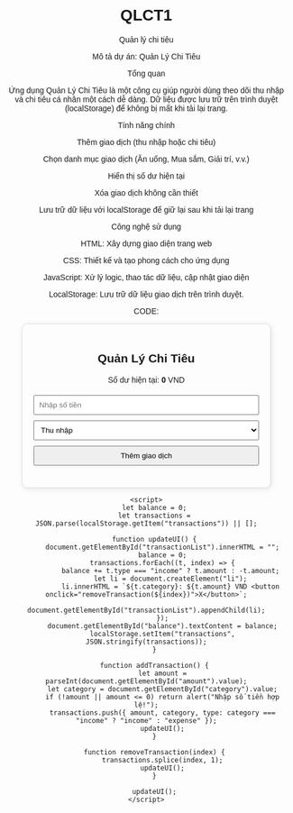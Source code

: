 # QLCT1
Quản lý chi tiêu 



Mô tả dự án: Quản Lý Chi Tiêu

Tổng quan

Ứng dụng Quản Lý Chi Tiêu là một công cụ giúp người dùng theo dõi thu nhập và chi tiêu cá nhân một cách dễ dàng. Dữ liệu được lưu trữ trên trình duyệt (localStorage) để không bị mất khi tải lại trang.



Tính năng chính

Thêm giao dịch (thu nhập hoặc chi tiêu)

 Chọn danh mục giao dịch (Ăn uống, Mua sắm, Giải trí, v.v.)

 Hiển thị số dư hiện tại

 Xóa giao dịch không cần thiết

 Lưu trữ dữ liệu với localStorage để giữ lại sau khi tải lại trang



Công nghệ sử dụng

HTML: Xây dựng giao diện trang web

CSS: Thiết kế và tạo phong cách cho ứng dụng

JavaScript: Xử lý logic, thao tác dữ liệu, cập nhật giao diện

LocalStorage: Lưu trữ dữ liệu giao dịch trên trình duyệt.

CODE: 
<!DOCTYPE html>
<html lang="vi">
<head>
    <meta charset="UTF-8">
    <meta name="viewport" content="width=device-width, initial-scale=1.0">
    <title>Quản Lý Chi Tiêu</title>
    <style>
        body {
            font-family: Arial, sans-serif;
            text-align: center;
            margin: 20px;
        }
        .container {
            max-width: 400px;
            margin: auto;
            padding: 20px;
            border: 1px solid #ddd;
            border-radius: 10px;
            box-shadow: 2px 2px 10px rgba(0, 0, 0, 0.1);
        }
        input, select, button {
            width: 100%;
            margin: 5px 0;
            padding: 8px;
        }
        ul {
            list-style-type: none;
            padding: 0;
        }
        li {
            display: flex;
            justify-content: space-between;
            padding: 5px;
            border-bottom: 1px solid #ddd;
        }
    </style>
</head>
<body>
    <div class="container">
        <h2>Quản Lý Chi Tiêu</h2>
        <p>Số dư hiện tại: <strong id="balance">0</strong> VND</p>
        <input type="number" id="amount" placeholder="Nhập số tiền" />
        <select id="category">
            <option value="income">Thu nhập</option>
            <option value="food">Ăn uống</option>
            <option value="shopping">Mua sắm</option>
            <option value="entertainment">Giải trí</option>
        </select>
        <button onclick="addTransaction()">Thêm giao dịch</button>
        <ul id="transactionList"></ul>
    </div>

    <script>
        let balance = 0;
        let transactions = JSON.parse(localStorage.getItem("transactions")) || [];

        function updateUI() {
            document.getElementById("transactionList").innerHTML = "";
            balance = 0;
            transactions.forEach((t, index) => {
                balance += t.type === "income" ? t.amount : -t.amount;
                let li = document.createElement("li");
                li.innerHTML = `${t.category}: ${t.amount} VND <button onclick="removeTransaction(${index})">X</button>`;
                document.getElementById("transactionList").appendChild(li);
            });
            document.getElementById("balance").textContent = balance;
            localStorage.setItem("transactions", JSON.stringify(transactions));
        }

        function addTransaction() {
            let amount = parseInt(document.getElementById("amount").value);
            let category = document.getElementById("category").value;
            if (!amount || amount <= 0) return alert("Nhập số tiền hợp lệ!");
            transactions.push({ amount, category, type: category === "income" ? "income" : "expense" });
            updateUI();
        }

        function removeTransaction(index) {
            transactions.splice(index, 1);
            updateUI();
        }

        updateUI();
    </script>
</body>
</html>
